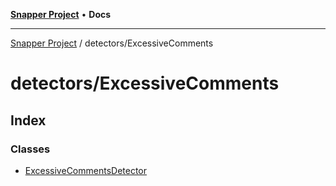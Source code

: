 [**Snapper Project**](../../README.md) • **Docs**

***

[Snapper Project](../../README.md) / detectors/ExcessiveComments

# detectors/ExcessiveComments

## Index

### Classes

- [ExcessiveCommentsDetector](classes/ExcessiveCommentsDetector.md)
